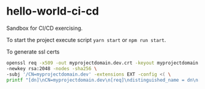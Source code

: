 # hello-world-ci-cd

Sandbox for CI/CD exercising.

<p>To start the project execute script <code>yarn start</code> or <code>npm run start</code>.</p>

<p>To generate ssl certs</p>

```bash
openssl req -x509 -out myprojectdomain.dev.crt -keyout myprojectdomain.dev.key \
-newkey rsa:2048 -nodes -sha256 \
-subj '/CN=myprojectdomain.dev' -extensions EXT -config <( \
printf "[dn]\nCN=myprojectdomain.dev\n[req]\ndistinguished_name = dn\n[EXT]\nsubjectAltName=DNS:myprojectdomain.dev\nkeyUsage=digitalSignature\nextendedKeyUsage=serverAuth")
```
